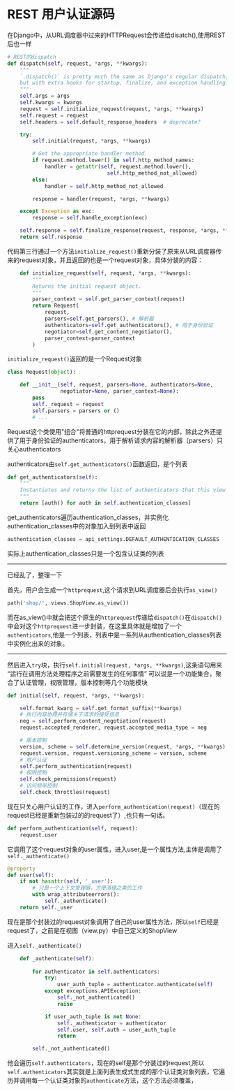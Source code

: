 # REST 用户认证源码

在Django中，从URL调度器中过来的HTTPRequest会传递给disatch(),使用REST后也一样

```py
# REST的dispatch
def dispatch(self, request, *args, **kwargs):
    """
    `.dispatch()` is pretty much the same as Django's regular dispatch,
    but with extra hooks for startup, finalize, and exception handling.
    """
    self.args = args
    self.kwargs = kwargs
    request = self.initialize_request(request, *args, **kwargs)
    self.request = request
    self.headers = self.default_response_headers  # deprecate?

    try:
        self.initial(request, *args, **kwargs)

        # Get the appropriate handler method
        if request.method.lower() in self.http_method_names:
            handler = getattr(self, request.method.lower(),
                                self.http_method_not_allowed)
        else:
            handler = self.http_method_not_allowed

        response = handler(request, *args, **kwargs)

    except Exception as exc:
        response = self.handle_exception(exc)

    self.response = self.finalize_response(request, response, *args, **kwargs)
    return self.response
```

代码第三行通过一个方法`initialize_request()`重新分装了原来从URL调度器传来的request对象，并且返回的也是一个request对象，具体分装的内容：

```py
    def initialize_request(self, request, *args, **kwargs):
        """
        Returns the initial request object.
        """
        parser_context = self.get_parser_context(request)
        return Request(
            request,
            parsers=self.get_parsers(), # 解析器
            authenticators=self.get_authenticators(), # 用于身份验证
            negotiator=self.get_content_negotiator(),
            parser_context=parser_context
        )
```

`initialize_request()`返回的是一个Request对象

```py
class Request(object):

    def __init__(self, request, parsers=None, authenticators=None,
                 negotiator=None, parser_context=None):
        pass
        self._request = request
        self.parsers = parsers or ()
        # ...
```

Request这个类使用"组合"将普通的httprequest分装在它的内部，除此之外还提供了用于身份验证的authenticators，用于解析请求内容的解析器（parsers）只关心authenticators  

authenticators由`self.get_authenticators()`函数返回，是个列表

```py
def get_authenticators(self):
    """
    Instantiates and returns the list of authenticators that this view can use.
    """
    return [auth() for auth in self.authentication_classes]
```

get_authenticators遍历authentication_classes，并实例化authentication_classes中的对象加入到列表中返回

```py
authentication_classes = api_settings.DEFAULT_AUTHENTICATION_CLASSES
```

实际上authentication_classes只是一个包含认证类的列表

----

已经乱了，整理一下

首先，用户会生成一个`httprequest`,这个请求到URL调度器后会执行`as_view()`

```py
path('shop/', views.ShopView.as_view())
```

而在as_view()中就会把这个原生的`httprequest`传递给`dispatch()`在`dispatch()`中会对这个`httprequest`进一步封装，在这里具体就是增加了一个`authenticators`,他是一个列表，列表中是一系列从authentication_classes列表中实例化出来的对象。

----

然后进入`try`块，执行`self.initial(request, *args, **kwargs)`,这条语句用来 “运行在调用方法处理程序之前需要发生的任何事情” 可以说是一个功能集合，聚合了认证管理，权限管理，版本控制等几个功能模块

```py
def initial(self, request, *args, **kwargs):

    self.format_kwarg = self.get_format_suffix(**kwargs)
    # 执行内容协商并存储关于请求的接受信息
    neg = self.perform_content_negotiation(request)
    request.accepted_renderer, request.accepted_media_type = neg

    # 版本控制
    version, scheme = self.determine_version(request, *args, **kwargs)
    request.version, request.versioning_scheme = version, scheme
    # 用户认证
    self.perform_authentication(request)
    # 权限控制
    self.check_permissions(request)
    # 访问频率控制
    self.check_throttles(request)
```

现在只关心用户认证的工作，进入`perform_authentication(request)`（现在的request已经是重新包装过的的request了）,也只有一句话。

```py
def perform_authentication(self, request):
    request.user
```

它调用了这个request对象的user属性，进入user,是一个属性方法,主体是调用了`self._authenticate()`

```py
@property
def user(self):
    if not hasattr(self, '_user'):
        # 只是一个上下文管理器，方便清理之类的工作
        with wrap_attributeerrors():
            self._authenticate()
    return self._user
```

现在是那个封装过的request对象调用了自己的user属性方法，所以`self`已经是request了，之前是在视图（view.py）中自己定义的ShopView

进入`self._authenticate()`

```py
    def _authenticate(self):
       
        for authenticator in self.authenticators:
            try:
                user_auth_tuple = authenticator.authenticate(self)
            except exceptions.APIException:
                self._not_authenticated()
                raise

            if user_auth_tuple is not None:
                self._authenticator = authenticator
                self.user, self.auth = user_auth_tuple
                return

        self._not_authenticated()
```

他会遍历`self.authenticators`，现在的self是那个分装过的request,所以`self.authenticators`其实就是上面列表生成式生成的那个认证类对象列表，它遍历并调用每一个认证类对象的`authenticate`方法，这个方法必须覆盖，
